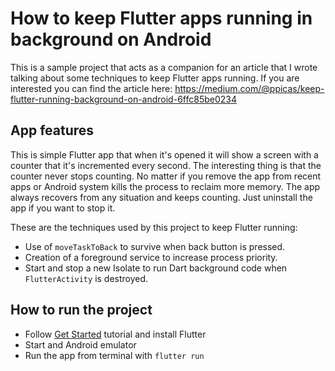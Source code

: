 # How to keep Flutter apps running in background on Android

This is a sample project that acts as a companion for an article that I wrote talking about some techniques to keep Flutter apps running. If you are interested you can find the article here: https://medium.com/@ppicas/keep-flutter-running-background-on-android-6ffc85be0234

## App features

This is simple Flutter app that when it's opened it will show a screen with a counter that it's incremented every second. The interesting thing is that the counter never stops counting. No matter if you remove the app from recent apps or Android system kills the process to reclaim more memory. The app always recovers from any situation and keeps counting. Just uninstall the app if you want to stop it.

These are the techniques used by this project to keep Flutter running:

- Use of `moveTaskToBack` to survive when back button is pressed.
- Creation of a foreground service to increase process priority.
- Start and stop a new Isolate to run Dart background code when `FlutterActivity` is destroyed.

## How to run the project

- Follow [Get Started](https://flutter.dev/docs/get-started/install) tutorial and install Flutter
- Start and Android emulator
- Run the app from terminal with `flutter run`
